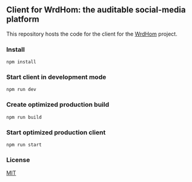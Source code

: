 ## Client for WrdHom: the auditable social-media platform

This repository hosts the code for the client for the [WrdHom](https://github.com/chrlyz/wrdhom_contracts) project.

### Install

```console
npm install
```

### Start client in development mode

```console
npm run dev
```

### Create optimized production build

```console
npm run build
```

### Start optimized production client

```console
npm run start
```

### License

[MIT](LICENSE)
